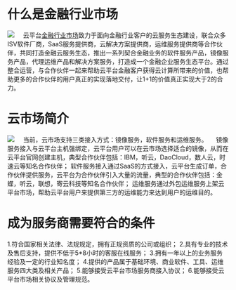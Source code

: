 # 什么是金融行业市场
![](http://imgcache.tce.fsphere.cn/image/mc.qcloudimg.com/static/img/4f8b2452c38ecb44861578682b0ddf5e/1.png)
&nbsp;&nbsp;&nbsp;&nbsp;云平台[金融行业市场](https://market.tce.fsphere.cn/solution/finance)致力于面向金融行业客户的云服务生态建设，联合众多ISV软件厂商，SaaS服务提供商，云解决方案提供商，运维服务提供商等合作伙伴，共同打造金融云服务生态，推出一系列契合金融业务的软件服务产品，镜像服务产品，代理运维产品和解决方案服务，打造成一个金融企业服务生态平台。通过整合运营，与合作伙伴一起来帮助云平台金融客户获得云计算所带来的价值，也帮助更多的合作伙伴的用户真正的实现落地交付，让1+1的价值真正实现大于2的合力。

# 云市场简介
![](http://imgcache.tce.fsphere.cn/image/mc.qcloudimg.com/static/img/c39ee67a07b31d19fa6f9fb7ab5eb6e8/2.png)
&nbsp;&nbsp;&nbsp;&nbsp;当前，云市场支持三类接入方式：镜像服务，软件服务和运维服务。
&nbsp;&nbsp;&nbsp;&nbsp;镜像服务接入与云平台主机强绑定，云平台用户可以在云市场选择适合的镜像，从而在云平台官网创建主机，典型合作伙伴包括：IBM，听云，DaoCloud，数人云，时速云等知名合作伙伴；
  软件服务接入通过SaaS的方式接入，云平台生成订单，合作伙伴提供服务，云平台为合作伙伴引入大量的流量，典型的合作伙伴包括：金蝶，听云，联想，寄云科技等知名合作伙伴；
 运维服务通过外包运维服务上架云平台市场，帮助云平台用户来提供第三方的运维能力来达到用户的运维目的。
 
#  成为服务商需要符合的条件
1.符合国家相关法律、法规规定，拥有正规资质的公司或组织；
2.具有专业的技术及售后支持，提供不低于5*8小时的客服在线服务；
3.拥有一年以上的业务服务经验及一定的行业知名度；
4.提供的产品属于基础环境、商业软件、工具、运维服务四大类及相关产品；
5.能够接受云平台市场服务商接入协议；
6.能够接受云平台市场相关协议及管理规范。









